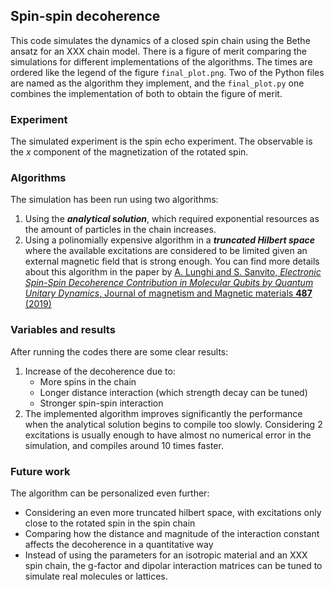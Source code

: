 ## Spin-spin decoherence
This code simulates the dynamics of a closed spin chain using the Bethe ansatz for an XXX chain model. There is a figure of merit comparing the simulations for different implementations of the algorithms. The times are ordered like the legend of the figure `final_plot.png`. Two of the Python files are named as the algorithm they implement, and the `final_plot.py` one combines the implementation of both to obtain the figure of merit.
### Experiment
The simulated experiment is the spin echo experiment. The observable is the $x$ component of the magnetization of the rotated spin.
### Algorithms
The simulation has been run using two algorithms:
1. Using the _**analytical solution**_, which required exponential resources as the amount of particles in the chain increases.
2. Using a polinomially expensive algorithm in a _**truncated Hilbert space**_ where the available excitations are considered to be limited given an external magnetic field that is strong enough. You can find more details about this algorithm in the paper by [A. Lunghi and S. Sanvito, *Electronic Spin-Spin Decoherence Contribution in Molecular Qubits by Quantum Unitary Dynamics*, Journal of magnetism and Magnetic materials **487** (2019)](https://doi.org/10.1016/j.jmmm.2019.165325)

### Variables and results
After running the codes there are some clear results:
1. Increase of the decoherence due to:
   * More spins in the chain
   * Longer distance interaction (which strength decay can be tuned)
   * Stronger spin-spin interaction
2. The implemented algorithm improves significantly the performance when the analytical solution begins to compile too slowly. Considering 2 excitations is usually enough to have almost no numerical error in the simulation, and compiles around 10 times faster.


### Future work
The algorithm can be personalized even further:
* Considering an even more truncated hilbert space, with excitations only close to the rotated spin in the spin chain
* Comparing how the distance and magnitude of the interaction constant affects the decoherence in a quantitative way
* Instead of using the parameters for an isotropic material and an XXX spin chain, the g-factor and dipolar interaction matrices can be tuned to simulate real molecules or lattices.
